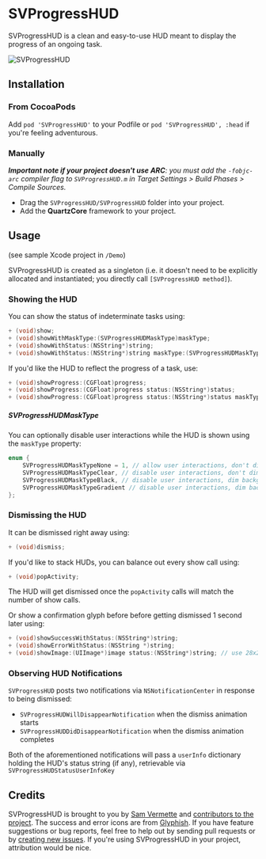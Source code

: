 # SVProgressHUD

SVProgressHUD is a clean and easy-to-use HUD meant to display the progress of an ongoing task.

![SVProgressHUD](http://f.cl.ly/items/3r2x0b1E1O2F0V422a3R/screenshots2.png)

## Installation

### From CocoaPods

Add `pod 'SVProgressHUD'` to your Podfile or `pod 'SVProgressHUD', :head` if you're feeling adventurous.

### Manually

_**Important note if your project doesn't use ARC**: you must add the `-fobjc-arc` compiler flag to `SVProgressHUD.m` in Target Settings > Build Phases > Compile Sources._

* Drag the `SVProgressHUD/SVProgressHUD` folder into your project.
* Add the **QuartzCore** framework to your project.

## Usage

(see sample Xcode project in `/Demo`)

SVProgressHUD is created as a singleton (i.e. it doesn't need to be explicitly allocated and instantiated; you directly call `[SVProgressHUD method]`).

### Showing the HUD

You can show the status of indeterminate tasks using:

```objective-c
+ (void)show;
+ (void)showWithMaskType:(SVProgressHUDMaskType)maskType;
+ (void)showWithStatus:(NSString*)string;
+ (void)showWithStatus:(NSString*)string maskType:(SVProgressHUDMaskType)maskType;
```

If you'd like the HUD to reflect the progress of a task, use:

```objective-c
+ (void)showProgress:(CGFloat)progress;
+ (void)showProgress:(CGFloat)progress status:(NSString*)status;
+ (void)showProgress:(CGFloat)progress status:(NSString*)status maskType:(SVProgressHUDMaskType)maskType;
```

##### SVProgressHUDMaskType

You can optionally disable user interactions while the HUD is shown using the `maskType` property:

```objective-c
enum {
    SVProgressHUDMaskTypeNone = 1, // allow user interactions, don't dim background UI (default)
    SVProgressHUDMaskTypeClear, // disable user interactions, don't dim background UI
    SVProgressHUDMaskTypeBlack, // disable user interactions, dim background UI with 50% translucent black
    SVProgressHUDMaskTypeGradient // disable user interactions, dim background UI with translucent radial gradient (a-la-alertView)
};
```

### Dismissing the HUD

It can be dismissed right away using:

```objective-c
+ (void)dismiss;
```

If you'd like to stack HUDs, you can balance out every show call using:

```objective-c
+ (void)popActivity;
```

The HUD will get dismissed once the `popActivity` calls will match the number of show calls.  

Or show a confirmation glyph before before getting dismissed 1 second later using:

```objective-c
+ (void)showSuccessWithStatus:(NSString*)string;
+ (void)showErrorWithStatus:(NSString *)string;
+ (void)showImage:(UIImage*)image status:(NSString*)string; // use 28x28 white pngs
```

### Observing HUD Notifications

`SVProgressHUD` posts two notifications via `NSNotificationCenter` in response to being dismissed:
* `SVProgressHUDWillDisappearNotification` when the dismiss animation starts
* `SVProgressHUDDidDisappearNotification` when the dismiss animation completes

Both of the aforementioned notifications will pass a `userInfo` dictionary holding the HUD's status string (if any), retrievable via `SVProgressHUDStatusUserInfoKey`

## Credits

SVProgressHUD is brought to you by [Sam Vermette](http://samvermette.com) and [contributors to the project](https://github.com/samvermette/SVProgressHUD/contributors). The success and error icons are from [Glyphish](http://glyphish.com/). If you have feature suggestions or bug reports, feel free to help out by sending pull requests or by [creating new issues](https://github.com/samvermette/SVProgressHUD/issues/new). If you're using SVProgressHUD in your project, attribution would be nice.